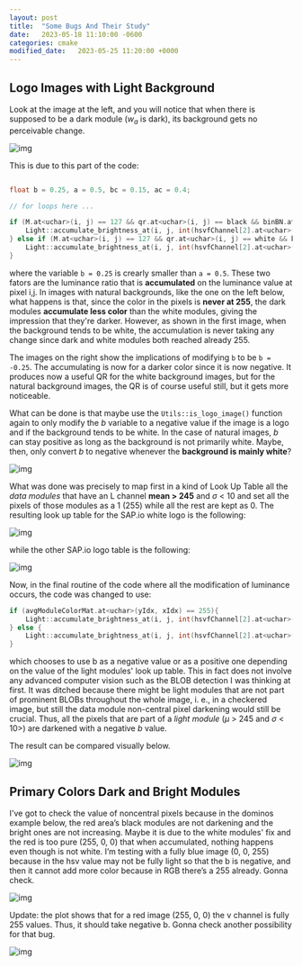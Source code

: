 ```yaml
---
layout: post
title:  "Some Bugs And Their Study"
date:   2023-05-18 11:10:00 -0600
categories: cmake
modified_date:   2023-05-25 11:20:00 +0000
---
```


## Logo Images with Light Background

Look at the image at the left, and you will notice that when there is supposed to be a dark module ($w_a$ is dark), its background gets no perceivable change. 

![img]({{site.url}}/img/8/light-background-bug.png)

This is due to this part of the code:

```c++

float b = 0.25, a = 0.5, bc = 0.15, ac = 0.4;

// for loops here ...

if (M.at<uchar>(i, j) == 127 && qr.at<uchar>(i, j) == black && binBN.at<uchar>(i, j) == black){
    Light::accumulate_brightness_at(i, j, int(hsvfChannel[2].at<uchar>(i, j) * b), hsvfChannel[2]);
} else if (M.at<uchar>(i, j) == 127 && qr.at<uchar>(i, j) == white && binBN.at<uchar>(i, j) == black){
    Light::accumulate_brightness_at(i, j, int(hsvfChannel[2].at<uchar>(i, j) * a), hsvfChannel[2]);
}

```

where the variable `b = 0.25` is crearly smaller than `a = 0.5`. These two fators are the luminance ratio that is **accumulated** on the luminance value at pixel i,j. In images with natural backgrounds, like the one on the left below, what happens is that, since the color in the pixels is **never at 255**, the dark modules **accumulate less color** than the white modules, giving the impression that they're darker. However, as shown in the first image, when the background tends to be white, the accumulation is never taking any change since dark and white modules both reached already 255. 

The images on the right show the implications of modifying `b` to be `b = -0.25`. The accumulating is now for a darker color since it is now negative. It produces now a useful QR for the white background images, but for the natural background images, the QR is of course useful still, but it gets more noticeable.

What can be done is that maybe use the `Utils::is_logo_image()` function again to only modify the $b$ variable to a negative value if the image is a logo and if the background tends to be white. In the case of natural images, $b$ can stay positive as long as the background is not primarily white. Maybe, then, only convert $b$ to negative whenever the **background is mainly white**?

![img]({{site.url}}/img/8/natural-background-bug.png)

What was done was precisely to map first in a kind of Look Up Table all the *data modules* that have an L channel **mean > 245** and $\sigma$ < 10 and set all the pixels of those modules as a 1 (255) while all the rest are kept as 0. The resulting look up table for the SAP.io white logo is the following:

![img]({{site.url}}/img/8/light-modules-map.png)

while the other SAP.io logo table is the following:

![img]({{site.url}}/img/8/light-modules-map2.png)

Now, in the final routine of the code where all the modification of luminance occurs, the code was changed to use:

```c++
if (avgModuleColorMat.at<uchar>(yIdx, xIdx) == 255){
    Light::accumulate_brightness_at(i, j, int(hsvfChannel[2].at<uchar>(i, j) * -b), hsvfChannel[2]);
} else {
    Light::accumulate_brightness_at(i, j, int(hsvfChannel[2].at<uchar>(i, j) * b), hsvfChannel[2]);
}
```

which chooses to use b as a negative value or as a positive one depending on the value of the light modules' look up table. This in fact does not involve any advanced computer vision such as the BLOB detection I was thinking at first. It was ditched because there might be light modules that are not part of prominent BLOBs throughout the whole image, i. e., in a checkered image, but still the data module non-central pixel darkening would still be crucial. Thus, all the pixels that are part of a *light module* ($\mu$ > 245 and $\sigma$ < 10>) are darkened with a negative $b$ value.

The result can be compared visually below.

![img]({{site.url}}/img/8/fix-image2.png)

## Primary Colors Dark and Bright Modules

I've got to check the value of noncentral pixels because in the dominos example below, the red area’s black modules are not darkening and the bright ones are not increasing. Maybe it is due to the white modules' fix and the red is too pure (255, 0, 0) that when accumulated, nothing happens even though is not white. I’m testing with a fully blue image (0, 0, 255) because in the hsv value may not be fully light so that the b is negative, and then it cannot add more color because in RGB there’s a 255 already. Gonna check. 

![img]({{site.url}}/img/8/dominos-test.png)

Update: the plot shows that for a red image (255, 0, 0) the v channel is fully 255 values. Thus, it should take negative b. Gonna check another possibility for that bug.

![img]({{site.url}}/img/8/hsv-test.png)



